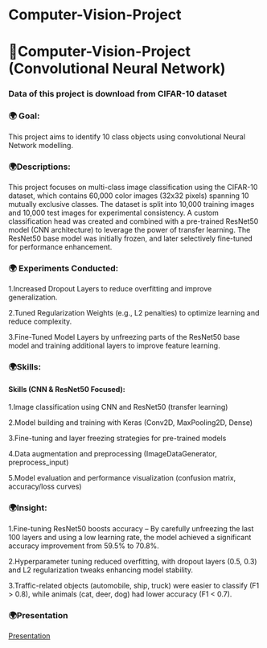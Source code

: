 # Computer-Vision-Project
# 🎑Computer-Vision-Project (Convolutional Neural Network)
### Data of this project is download from CIFAR-10 dataset


### 🌍 Goal:
This project aims to identify 10 class objects using convolutional Neural Network modelling. 

### 🌍Descriptions:
This project focuses on multi-class image classification using the CIFAR-10 dataset, which contains 60,000 color images (32x32 pixels) spanning 10 mutually exclusive classes. The dataset is split into 10,000 training images and 10,000 test images for experimental consistency. A custom classification head was created and combined with a pre-trained ResNet50 model (CNN architecture) to leverage the power of transfer learning. The ResNet50 base model was initially frozen, and later selectively fine-tuned for performance enhancement.

### 🌍 Experiments Conducted:
1.Increased Dropout Layers to reduce overfitting and improve generalization.
 
2.Tuned Regularization Weights (e.g., L2 penalties) to optimize learning and reduce complexity.

3.Fine-Tuned Model Layers by unfreezing parts of the ResNet50 base model and training additional layers to improve feature learning.




### 🌍Skills:


#### Skills (CNN & ResNet50 Focused):
1.Image classification using CNN and ResNet50 (transfer learning)

2.Model building and training with Keras (Conv2D, MaxPooling2D, Dense)

3.Fine-tuning and layer freezing strategies for pre-trained models

4.Data augmentation and preprocessing (ImageDataGenerator, preprocess_input)

5.Model evaluation and performance visualization (confusion matrix, accuracy/loss curves)

### 🌍Insight:
1.Fine-tuning ResNet50 boosts accuracy – By carefully unfreezing the last 100 layers and using a low learning rate, the model achieved a significant accuracy improvement from 59.5% to 70.8%.

2.Hyperparameter tuning reduced overfitting, with dropout layers (0.5, 0.3) and L2 regularization tweaks enhancing model stability.

3.Traffic-related objects (automobile, ship, truck) were easier to classify (F1 > 0.8), while animals (cat, deer, dog) had lower accuracy (F1 < 0.7).




### 🌍Presentation
[Presentation](https://youtu.be/zcPRyP_dtSE)
